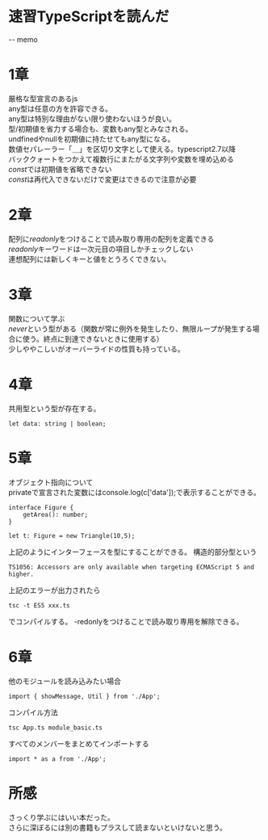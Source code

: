 # 速習TypeScriptを読んだ

-- memo
# 1章
厳格な型宣言のあるjs   
any型は任意の方を許容できる。   
any型は特別な理由がない限り使わないほうが良い。   
型/初期値を省力する場合も、変数もany型とみなされる。   
undfinedやnullを初期値に持たせてもany型になる。  
数値セパレーラー「＿」を区切り文字として使える。typescript2.7以降   
バッククォートをつかえて複数行にまたがる文字列や変数を埋め込める   
*const*では初期値を省略できない   
*const*は再代入できないだけで変更はできるので注意が必要   

# 2章
配列に*readonly*をつけることで読み取り専用の配列を定義できる   
*readonly*キーワードは一次元目の項目しかチェックしない   
連想配列には新しくキーと値をとうろくできない。   
 
# 3章
関数について学ぶ   
*never*という型がある（関数が常に例外を発生したり、無限ループが発生する場合に使う。終点に到達できないときに使用する）   
少しややこしいがオーバーライドの性質も持っている。   

# 4章
共用型という型が存在する。
```
let data: string | boolean;
```

# 5章
オブジェクト指向について   
privateで宣言された変数にはconsole.log(c['data']);で表示することができる。
```
interface Figure {
    getArea(): number;
}

let t: Figure = new Triangle(10,5);
```
上記のようにインターフェースを型にすることができる。
構造的部分型という
```
TS1056: Accessors are only available when targeting ECMAScript 5 and higher.
```
上記のエラーが出力されたら
```
tsc -t ES5 xxx.ts
```
でコンパイルする。
-redonlyをつけることで読み取り専用を解除できる。

# 6章
他のモジュールを読み込みたい場合
```
import { showMessage, Util } from './App';
```
コンパイル方法
```
tsc App.ts module_basic.ts
```

すべてのメンバーをまとめてインポートする
```
import * as a from './App';
```

# 所感
さっくり学ぶにはいい本だった。   
さらに深ぼるには別の書籍もプラスして読まないといけないと思う。   
